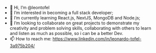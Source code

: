 - 👋 Hi, I’m @leontofel
- 👀 I’m interested in becoming a full stack developer;
- 🌱 I’m currently learning React.js, NextJS, MongoDB and Node.js;
- 💞️ I’m looking to collaborate on great projects to demonstrate my creativity and problem solving skills, collaborating with others to learn and listen as much as possible, so i can be a better Dev.
- 📫 How to reach me: https://www.linkedin.com/in/leonardo-tofel-3a975b204/

<!---
leontofel/leontofel is a ✨ special ✨ repository because its `README.md` (this file) appears on your GitHub profile.
You can click the Preview link to take a look at your changes.
--->
